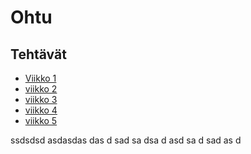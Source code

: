# Ohtu

## Tehtävät

* [Viikko 1](https://github.com/Tykky/ohtu-2020-viikko1)
* [viikko 2](https://github.com/Tykky/ohtu-2020-viikko2)
* [viikko 3](https://github.com/Tykky/ohtu-2020-viikko3)
* [viikko 4](https://github.com/Tykky/Ohtu/tree/main/viikko4)
* [viikko 5](asdasdasdi)

ssdsdsd
asdasdas
das
d
sad
sa
dsa
d
asd
sa
d
sad
as
d
